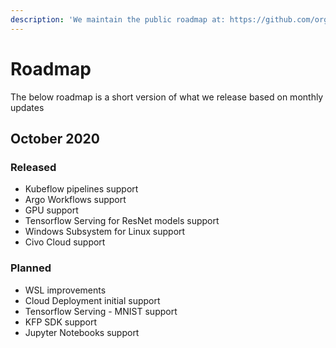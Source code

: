 ```yaml
---
description: 'We maintain the public roadmap at: https://github.com/orgs/kf5i/projects/2'
---
```


# Roadmap

The below roadmap is a short version of what we release based on monthly updates

## October 2020

### Released

* Kubeflow pipelines support
* Argo Workflows support
* GPU support
* Tensorflow Serving for ResNet models support
* Windows Subsystem for Linux support
* Civo Cloud support

### Planned

* WSL improvements
* Cloud Deployment initial support
* Tensorflow Serving - MNIST support
* KFP SDK support
* Jupyter Notebooks support

## 



